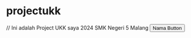 # projectukk
// Ini adalah  Project UKK saya 2024 SMK Negeri 5 Malang
<a href="index.php"><button>Nama Button</button></a>
